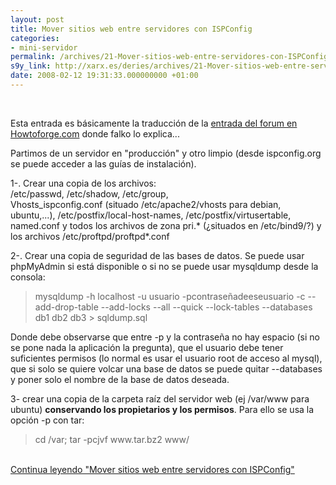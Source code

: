 ```yaml
---
layout: post
title: Mover sitios web entre servidores con ISPConfig
categories:
- mini-servidor
permalink: /archives/21-Mover-sitios-web-entre-servidores-con-ISPConfig.html
s9y_link: http://xarx.es/deries/archives/21-Mover-sitios-web-entre-servidores-con-ISPConfig.html
date: 2008-02-12 19:31:33.000000000 +01:00
---
```

<br />
<p>Esta entrada es básicamente la traducción de la <a href="http://www.howtoforge.com/forums/showthread.php?t=2717" title="Forum Howtoforge: Moving ISPconfig">entrada del forum en Howtoforge.com</a> donde falko lo explica...</p><p>Partimos de un servidor en &quot;producción&quot; y otro limpio (desde ispconfig.org se puede acceder a las guías de instalación).</p><p>1-. Crear una copia de los archivos:<br />/etc/passwd, /etc/shadow, /etc/group, <br />Vhosts_ispconfig.conf (situado /etc/apache2/vhosts para debian, ubuntu,...), /etc/postfix/local-host-names, /etc/postfix/virtusertable, <br />named.conf y todos los archivos de zona pri.* (¿situados en /etc/bind9/?) y los archivos /etc/proftpd/proftpd*.conf</p><p>2-. Crear una copia de seguridad de las bases de datos. Se puede usar phpMyAdmin si está disponible o si no se puede usar mysqldump desde la consola:</p><blockquote><div align="left">mysqldump -h localhost -u usuario -pcontraseñadeeseusuario -c --add-drop-table --add-locks --all --quick --lock-tables --databases db1 db2 db3 &gt; sqldump.sql</div></blockquote><p>Donde debe observarse que entre -p y la contraseña no hay espacio (si no se pone nada la aplicación la pregunta), que el usuario debe tener suficientes permisos (lo normal es usar el usuario root de acceso al mysql), que si solo se quiere volcar una base de datos se puede quitar --databases y poner solo el nombre de la base de datos deseada.</p><div align="left"></div><div align="left"><p /><p>3- crear una copia de la carpeta raíz del servidor web (ej /var/www para ubuntu) <b>conservando los propietarios y los permisos</b>. Para ello se usa la opción -p con tar:</p><blockquote><div align="left">cd /var; tar -pcjvf www.tar.bz2 www/</div></blockquote></div> <br /><a href="http://xarx.es/deries/archives/21-Mover-sitios-web-entre-servidores-con-ISPConfig.html#extended">Continua leyendo "Mover sitios web entre servidores con ISPConfig"</a>
